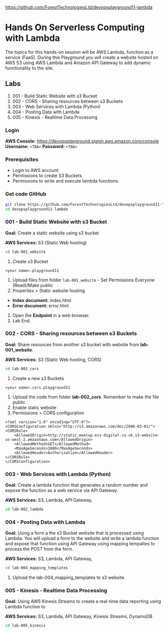 https://github.com/ForestTechnologiesLtd/devopsplayground11-lambda

# Hands On Serverless Computing with Lambda

The topics for this hands-on session will be AWS Lambda, function as a service (FaaS). During this Playground you will create a website hosted on AWS S3 using AWS Lambda and Amazon API Gateway to add dynamic functionality to the site.

## Labs

1. 001 - Build Static Website with s3 Bucket
1. 002 - CORS - Sharing resources between s3 Buckets
1. 003 - Web Services with Lambda (Python)
1. 004 - Posting Data with Lambda
1. 005 - Kinesis - Realtime Data Processing

### Login

__AWS Console:__ https://devopsplayground.signin.aws.amazon.com/console
__Username:__ `<TBA>`
__Password:__ `<TBA>`

### Prerequisites
- Login to AWS account
- Permissions to create S3 Buckets
- Permissions to write and execute lambda functions

### Get code GitHub

```bash
git clone https://github.com/ForestTechnologiesLtd/devopsplayground11-lambda.git
cd devopsplayground11-lambda
```

### 001 - Build Static Website with s3 Bucket

__Goal:__ Create a static website using s3 bucket

__AWS Services:__ S3 (Static Web hosting)

```bash
cd lab-001_website
```

1. Create s3 Bucket
```
<your name>.playground11
```
1. Upload files from folder `lab-001_website` - Set Permissions Everyone (Read)/Make public
1. Properties > Static website hosting
 - __Index document:__ index.html
 - __Error document:__ error.html
1. Open the __Endpoint__ in a web browser.
1. Lab End.



### 002 - CORS - Sharing resources between s3 Buckets

__Goal:__ Share resources from another s3 bucket with website from __lab-001_website__.

__AWS Services:__ S3 (Static Web hosting, CORS)

```bash
cd lab-002_cors
```

1. Create a new s3 Buckets
```
<your name>.cors.playground11
```
1. Upload the code from folder __lab-002_cors__. Remember to make the file public.
1. Enable static website
1. Permissions > CORS configuration
```
<?xml version="1.0" encoding="UTF-8"?>
<CORSConfiguration xmlns="http://s3.amazonaws.com/doc/2006-03-01/">
<CORSRule>
    <AllowedOrigin>http://static.meetup.ecs-digital.co.uk.s3-website-us-west-2.amazonaws.com</AllowedOrigin>
    <AllowedMethod>GET</AllowedMethod>
    <MaxAgeSeconds>3000</MaxAgeSeconds>
    <AllowedHeader>Authorization</AllowedHeader>
</CORSRule>
</CORSConfiguration>
```


### 003 - Web Services with Lambda (Python)

__Goal:__ Create a lambda function that generates a random number and expose the function as a web service via API Gateway.

__AWS Services:__ S3, Lambda, API Gateway,

```bash
cd lab-002_lambda

```

### 004 - Posting Data with Lambda

__Goal:__ Using a form a the s3 Bucket website that is processed using Lambda. You will upload a form to the website and write a lambda function and expose that function using API Gateway using mapping tempaltes to process the POST from the form.

__AWS Services:__ S3, Lambda, API Gateway,

```bash
cd lab-004_mapping_templates
```

1. Upload the lab-004_mapping_templates to s3 website.

### 005 - Kinesis - Realtime Data Processing

__Goal:__ Using AWS Kinesis Streams to create a real-time data reporting using Lambda function to

__AWS Services:__ S3, Lambda, API Gateway, Kinesis Streams, DynamoDB

```bash
cd lab-005_kinesis

```
